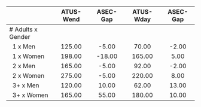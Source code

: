 
|                      |    ATUS-Wend |     ASEC-Gap |    ATUS-Wday |     ASEC-Gap |
| -------------------- | :----------: | :----------: | :----------: | :----------: |
| # Adults x Gender    |              |              |              |              |
| &nbsp;&nbsp;1 x Men  |       125.00 |        -5.00 |        70.00 |        -2.00 |
| &nbsp;&nbsp;1 x Women |       198.00 |       -18.00 |       165.00 |         5.00 |
| &nbsp;&nbsp;2 x Men  |       165.00 |        -5.00 |        92.00 |        -2.00 |
| &nbsp;&nbsp;2 x Women |       275.00 |        -5.00 |       220.00 |         8.00 |
| &nbsp;&nbsp;3+ x Men |       120.00 |        10.00 |        62.00 |        13.00 |
| &nbsp;&nbsp;3+ x Women |       165.00 |        55.00 |       180.00 |        10.00 |

